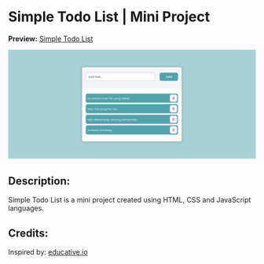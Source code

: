 # Simple Todo List | Mini Project
**Preview:** [Simple Todo List](https://reasnovynt.github.io/simple-todo-list)

![Simple Todo List Preview](/public/src/img/preview.png "Simple Todo List Preview")

## Description:
Simple Todo List is a mini project created using HTML, CSS and JavaScript languages.

## Credits:
Inspired by: [educative.io](https://www.educative.io/answers/how-to-create-a-simple-to-do-list-with-html-css-and-js)
